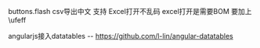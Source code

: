 buttons.flash csv导出中文 支持 Excel打开不乱码 excel打开是需要BOM 要加上 \ufeff

angularjs接入datatables  --  https://github.com/l-lin/angular-datatables
